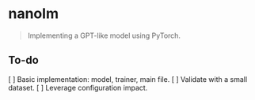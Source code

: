# nanolm

> Implementing a GPT-like model using PyTorch.


## To-do
[ ] Basic implementation: model, trainer, main file.
[ ] Validate with a small dataset.
[ ] Leverage configuration impact.
